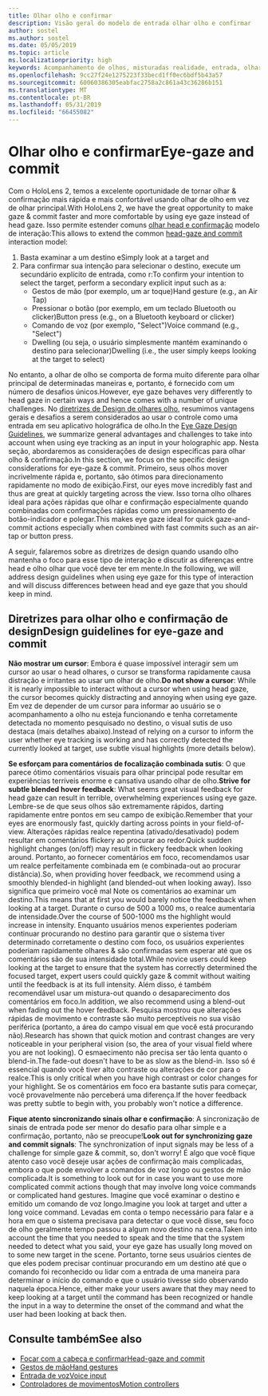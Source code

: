 ```yaml
---
title: Olhar olho e confirmar
description: Visão geral do modelo de entrada olhar olho e confirmar
author: sostel
ms.author: sostel
ms.date: 05/05/2019
ms.topic: article
ms.localizationpriority: high
keywords: Acompanhamento de olhos, misturadas realidade, entrada, olhar olho, direcionamento de olhos, HoloLens 2, seleção de olho
ms.openlocfilehash: 9cc27f24e1275223f33becd1ff0ec6bdf5b43a57
ms.sourcegitcommit: 60060386305eabfac2758a2c861a43c36286b151
ms.translationtype: MT
ms.contentlocale: pt-BR
ms.lasthandoff: 05/31/2019
ms.locfileid: "66455082"
---
```

# <a name="eye-gaze-and-commit"></a><span data-ttu-id="a2be9-104">Olhar olho e confirmar</span><span class="sxs-lookup"><span data-stu-id="a2be9-104">Eye-gaze and commit</span></span>
<span data-ttu-id="a2be9-105">Com o HoloLens 2, temos a excelente oportunidade de tornar olhar & confirmação mais rápida e mais confortável usando olhar de olho em vez de olhar principal.</span><span class="sxs-lookup"><span data-stu-id="a2be9-105">With HoloLens 2, we have the great opportunity to make gaze & commit faster and more comfortable by using eye gaze instead of head gaze.</span></span> <span data-ttu-id="a2be9-106">Isso permite estender comuns [olhar head e confirmação](gaze-and-commit.md) modelo de interação:</span><span class="sxs-lookup"><span data-stu-id="a2be9-106">This allows to extend the common [head-gaze and commit](gaze-and-commit.md) interaction model:</span></span> 
1. <span data-ttu-id="a2be9-107">Basta examinar a um destino e</span><span class="sxs-lookup"><span data-stu-id="a2be9-107">Simply look at a target and</span></span> 
2. <span data-ttu-id="a2be9-108">Para confirmar sua intenção para selecionar o destino, execute um secundário explícito de entrada, como r:</span><span class="sxs-lookup"><span data-stu-id="a2be9-108">To confirm your intention to select the target, perform a secondary explicit input such as a:</span></span>  
   - <span data-ttu-id="a2be9-109">Gestos de mão (por exemplo, um ar toque)</span><span class="sxs-lookup"><span data-stu-id="a2be9-109">Hand gesture (e.g., an Air Tap)</span></span>
   - <span data-ttu-id="a2be9-110">Pressionar o botão (por exemplo, em um teclado Bluetooth ou clicker)</span><span class="sxs-lookup"><span data-stu-id="a2be9-110">Button press (e.g., on a Bluetooth keyboard or clicker)</span></span>
   - <span data-ttu-id="a2be9-111">Comando de voz (por exemplo, "Select")</span><span class="sxs-lookup"><span data-stu-id="a2be9-111">Voice command (e.g., "Select")</span></span>
   - <span data-ttu-id="a2be9-112">Dwelling (ou seja, o usuário simplesmente mantém examinando o destino para selecionar)</span><span class="sxs-lookup"><span data-stu-id="a2be9-112">Dwelling (i.e., the user simply keeps looking at the target to select)</span></span>

<span data-ttu-id="a2be9-113">No entanto, a olhar de olho se comporta de forma muito diferente para olhar principal de determinadas maneiras e, portanto, é fornecido com um número de desafios únicos.</span><span class="sxs-lookup"><span data-stu-id="a2be9-113">However, eye gaze behaves very differently to head gaze in certain ways and hence comes with a number of unique challenges.</span></span> <span data-ttu-id="a2be9-114">No [diretrizes de Design de olhares olho](eye-tracking.md), resumimos vantagens gerais e desafios a serem considerados ao usar o controle como uma entrada em seu aplicativo holográfica de olho.</span><span class="sxs-lookup"><span data-stu-id="a2be9-114">In the [Eye Gaze Design Guidelines](eye-tracking.md), we summarize general advantages and challenges to take into account when using eye tracking as an input in your holographic app.</span></span> <span data-ttu-id="a2be9-115">Nesta seção, abordaremos as considerações de design específicas para olhar olho & confirmação.</span><span class="sxs-lookup"><span data-stu-id="a2be9-115">In this section, we focus on the specific design considerations for eye-gaze & commit.</span></span>
<span data-ttu-id="a2be9-116">Primeiro, seus olhos mover incrivelmente rápida e, portanto, são ótimos para direcionamento rapidamente no modo de exibição.</span><span class="sxs-lookup"><span data-stu-id="a2be9-116">First, our eyes move incredibly fast and thus are great at quickly targeting across the view.</span></span> <span data-ttu-id="a2be9-117">Isso torna olho olhares ideal para ações rápidas que olhar e confirmação especialmente quando combinadas com confirmações rápidas como um pressionamento de botão-indicador e polegar.</span><span class="sxs-lookup"><span data-stu-id="a2be9-117">This makes eye gaze ideal for quick gaze-and-commit actions especially when combined with fast commits such as an air-tap or button press.</span></span>
   
<span data-ttu-id="a2be9-118">A seguir, falaremos sobre as diretrizes de design quando usando olho mantenha o foco para esse tipo de interação e discutir as diferenças entre head e olho olhar que você deve ter em mente.</span><span class="sxs-lookup"><span data-stu-id="a2be9-118">In the following, we will address design guidelines when using eye gaze for this type of interaction and will discuss differences between head and eye gaze that you should keep in mind.</span></span>

## <a name="design-guidelines-for-eye-gaze-and-commit"></a><span data-ttu-id="a2be9-119">Diretrizes para olhar olho e confirmação de design</span><span class="sxs-lookup"><span data-stu-id="a2be9-119">Design guidelines for eye-gaze and commit</span></span>

<span data-ttu-id="a2be9-120">**Não mostrar um cursor**: Embora é quase impossível interagir sem um cursor ao usar o head olhares, o cursor se transforma rapidamente causa distração e irritantes ao usar um olhar de olho.</span><span class="sxs-lookup"><span data-stu-id="a2be9-120">**Do not show a cursor**: While it is nearly impossible to interact without a cursor when using head gaze, the cursor becomes quickly distracting and annoying when using eye gaze.</span></span> <span data-ttu-id="a2be9-121">Em vez de depender de um cursor para informar ao usuário se o acompanhamento a olho nu esteja funcionando e tenha corretamente detectada no momento pesquisado no destino, o visual sutis de uso destaca (mais detalhes abaixo).</span><span class="sxs-lookup"><span data-stu-id="a2be9-121">Instead of relying on a cursor to inform the user whether eye tracking is working and has correctly detected the currently looked at target, use subtle visual highlights (more details below).</span></span>

<span data-ttu-id="a2be9-122">**Se esforçam para comentários de focalização combinada sutis**: O que parece ótimo comentários visuais para olhar principal pode resultar em experiências terríveis enorme e cansativa usando olhar de olho.</span><span class="sxs-lookup"><span data-stu-id="a2be9-122">**Strive for subtle blended hover feedback**: What seems great visual feedback for head gaze can result in terrible, overwhelming experiences using eye gaze.</span></span> <span data-ttu-id="a2be9-123">Lembre-se de que seus olhos são extremamente rápidos, darting rapidamente entre pontos em seu campo de exibição.</span><span class="sxs-lookup"><span data-stu-id="a2be9-123">Remember that your eyes are enormously fast, quickly darting across points in your field-of-view.</span></span> <span data-ttu-id="a2be9-124">Alterações rápidas realce repentina (ativado/desativado) podem resultar em comentários flickery ao procurar ao redor.</span><span class="sxs-lookup"><span data-stu-id="a2be9-124">Quick sudden highlight changes (on/off) may result in flickery feedback when looking around.</span></span> <span data-ttu-id="a2be9-125">Portanto, ao fornecer comentários em foco, recomendamos usar um realce perfeitamente combinada em (e combinada-out ao procurar distância).</span><span class="sxs-lookup"><span data-stu-id="a2be9-125">So, when providing hover feedback, we recommend using a smoothly blended-in highlight (and blended-out when looking away).</span></span> <span data-ttu-id="a2be9-126">Isso significa que primeiro você mal Note os comentários ao examinar um destino.</span><span class="sxs-lookup"><span data-stu-id="a2be9-126">This means that at first you would barely notice the feedback when looking at a target.</span></span> <span data-ttu-id="a2be9-127">Durante o curso de 500 a 1000 ms, o realce aumentaria de intensidade.</span><span class="sxs-lookup"><span data-stu-id="a2be9-127">Over the course of 500-1000 ms the highlight would increase in intensity.</span></span> <span data-ttu-id="a2be9-128">Enquanto usuários menos experientes poderiam continuar procurando no destino para garantir que o sistema tiver determinado corretamente o destino com foco, os usuários experientes poderiam rapidamente olhares & são confirmadas sem esperar até que os comentários são de sua intensidade total.</span><span class="sxs-lookup"><span data-stu-id="a2be9-128">While novice users could keep looking at the target to ensure that the system has correctly determined the focused target, expert users could quickly gaze & commit without waiting until the feedback is at its full intensity.</span></span> <span data-ttu-id="a2be9-129">Além disso, é também recomendável usar um mistura-out quando o desaparecimento dos comentários em foco.</span><span class="sxs-lookup"><span data-stu-id="a2be9-129">In addition, we also recommend using a blend-out when fading out the hover feedback.</span></span> <span data-ttu-id="a2be9-130">Pesquisa mostrou que alterações rápidas de movimento e contraste são muito perceptíveis no sua visão periférica (portanto, a área do campo visual em que você está procurando não).</span><span class="sxs-lookup"><span data-stu-id="a2be9-130">Research has shown that quick motion and contrast changes are very noticeable in your peripheral vision (so, the area of your visual field where you are not looking).</span></span> <span data-ttu-id="a2be9-131">O esmaecimento não precisa ser tão lenta quanto o blend-in.</span><span class="sxs-lookup"><span data-stu-id="a2be9-131">The fade-out doesn't have to be as slow as the blend-in.</span></span> <span data-ttu-id="a2be9-132">Isso só é essencial quando você tiver alto contraste ou alterações de cor para o realce.</span><span class="sxs-lookup"><span data-stu-id="a2be9-132">This is only critical when you have high contrast or color changes for your highlight.</span></span> <span data-ttu-id="a2be9-133">Se os comentários em foco era bastante sutis para começar, você provavelmente não perceberá uma diferença.</span><span class="sxs-lookup"><span data-stu-id="a2be9-133">If the hover feedback was pretty subtle to begin with, you probably won't notice a difference.</span></span>

<span data-ttu-id="a2be9-134">**Fique atento sincronizando sinais olhar e confirmação**: A sincronização de sinais de entrada pode ser menor do desafio para olhar simple e a confirmação, portanto, não se preocupe!</span><span class="sxs-lookup"><span data-stu-id="a2be9-134">**Look out for synchronizing gaze and commit signals**: The synchronization of input signals may be less of a challenge for simple gaze & commit, so, don't worry!</span></span> <span data-ttu-id="a2be9-135">É algo que você fique atento caso você deseje usar ações de confirmação mais complicadas, embora o que pode envolver a comandos de voz longo ou gestos de mão complicada.</span><span class="sxs-lookup"><span data-stu-id="a2be9-135">It is something to look out for in case you want to use more complicated commit actions though that may involve long voice commands or complicated hand gestures.</span></span> <span data-ttu-id="a2be9-136">Imagine que você examinar o destino e emitido um comando de voz longo.</span><span class="sxs-lookup"><span data-stu-id="a2be9-136">Imagine you look at target and utter a long voice command.</span></span> <span data-ttu-id="a2be9-137">Levadas em conta o tempo necessário para falar e a hora em que o sistema precisava para detectar o que você disse, seu foco de olho geralmente tempo passou a algum novo destino na cena.</span><span class="sxs-lookup"><span data-stu-id="a2be9-137">Taken into account the time that you needed to speak and the time that the system needed to detect what you said, your eye gaze has usually long moved on to some new target in the scene.</span></span> <span data-ttu-id="a2be9-138">Portanto, torne seus usuários cientes de que eles podem precisar continuar procurando em um destino até que o comando foi reconhecido ou lidar com a entrada de uma maneira para determinar o início do comando e que o usuário tivesse sido observando naquela época.</span><span class="sxs-lookup"><span data-stu-id="a2be9-138">Hence, either make your users aware that they may need to keep looking at a target until the command has been recognized or handle the input in a way to determine the onset of the command and what the user had been looking at back then.</span></span>

## <a name="see-also"></a><span data-ttu-id="a2be9-139">Consulte também</span><span class="sxs-lookup"><span data-stu-id="a2be9-139">See also</span></span>
* [<span data-ttu-id="a2be9-140">Focar com a cabeça e confirmar</span><span class="sxs-lookup"><span data-stu-id="a2be9-140">Head-gaze and commit</span></span>](gaze-and-commit.md)
* [<span data-ttu-id="a2be9-141">Gestos de mão</span><span class="sxs-lookup"><span data-stu-id="a2be9-141">Hand gestures</span></span>](gestures.md)
* [<span data-ttu-id="a2be9-142">Entrada de voz</span><span class="sxs-lookup"><span data-stu-id="a2be9-142">Voice input</span></span>](voice-design.md)
* [<span data-ttu-id="a2be9-143">Controladores de movimentos</span><span class="sxs-lookup"><span data-stu-id="a2be9-143">Motion controllers</span></span>](motion-controllers.md)
